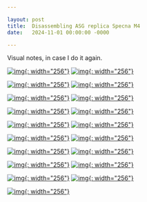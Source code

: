 ```yaml
---

layout: post
title:  Disassembling ASG replica Specna M4
date:   2024-11-01 00:00:00 -0000

---
```


Visual notes, in case I do it again.

[![img](/assets/2024-11-01-specna/specna-100.jpeg){: width="256"}](/assets/2024-11-01-specna/specna-100.jpeg)
[![img](/assets/2024-11-01-specna/specna-130.jpeg){: width="256"}](/assets/2024-11-01-specna/specna-130.jpeg)

[![img](/assets/2024-11-01-specna/specna-150.jpeg){: width="256"}](/assets/2024-11-01-specna/specna-150.jpeg)
[![img](/assets/2024-11-01-specna/specna-170.jpeg){: width="256"}](/assets/2024-11-01-specna/specna-170.jpeg)

[![img](/assets/2024-11-01-specna/specna-200.jpeg){: width="256"}](/assets/2024-11-01-specna/specna-200.jpeg)
[![img](/assets/2024-11-01-specna/specna-250.jpeg){: width="256"}](/assets/2024-11-01-specna/specna-250.jpeg)

[![img](/assets/2024-11-01-specna/specna-270.jpeg){: width="256"}](/assets/2024-11-01-specna/specna-270.jpeg)
[![img](/assets/2024-11-01-specna/specna-300.jpeg){: width="256"}](/assets/2024-11-01-specna/specna-300.jpeg)

[![img](/assets/2024-11-01-specna/specna-400.jpeg){: width="256"}](/assets/2024-11-01-specna/specna-400.jpeg)
[![img](/assets/2024-11-01-specna/specna-450.jpeg){: width="256"}](/assets/2024-11-01-specna/specna-450.jpeg)

[![img](/assets/2024-11-01-specna/specna-500.jpeg){: width="256"}](/assets/2024-11-01-specna/specna-500.jpeg)
[![img](/assets/2024-11-01-specna/specna-550.jpeg){: width="256"}](/assets/2024-11-01-specna/specna-550.jpeg)

[![img](/assets/2024-11-01-specna/specna-600.jpeg){: width="256"}](/assets/2024-11-01-specna/specna-600.jpeg)
[![img](/assets/2024-11-01-specna/specna-650.jpeg){: width="256"}](/assets/2024-11-01-specna/specna-650.jpeg)

[![img](/assets/2024-11-01-specna/specna-700.jpeg){: width="256"}](/assets/2024-11-01-specna/specna-700.jpeg)
[![img](/assets/2024-11-01-specna/specna-750.jpeg){: width="256"}](/assets/2024-11-01-specna/specna-750.jpeg)

[![img](/assets/2024-11-01-specna/specna-800.jpeg){: width="256"}](/assets/2024-11-01-specna/specna-800.jpeg)
[![img](/assets/2024-11-01-specna/specna-850.jpeg){: width="256"}](/assets/2024-11-01-specna/specna-850.jpeg)

[![img](/assets/2024-11-01-specna/specna-900.jpeg){: width="256"}](/assets/2024-11-01-specna/specna-900.jpeg)
